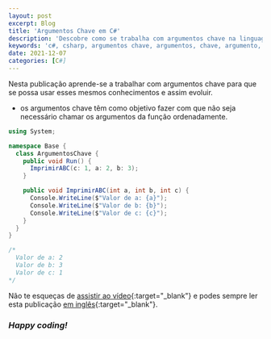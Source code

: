 ```yaml
---
layout: post
excerpt: Blog
title: 'Argumentos Chave em C#'
description: 'Descobre como se trabalha com argumentos chave na linguagem de programação C#. Obtém respostas às tuas dúvidas com a teoria e os exemplos apresentados.'
keywords: 'c#, csharp, argumentos chave, argumentos, chave, argumento, publicação'
date: 2021-12-07
categories: [C#]
---
```


Nesta publicação aprende-se a trabalhar com argumentos chave para que se possa usar esses mesmos conhecimentos e assim evoluir.

- os argumentos chave têm como objetivo fazer com que não seja necessário chamar os argumentos da função ordenadamente.

```csharp
using System;

namespace Base {
  class ArgumentosChave {
    public void Run() {
      ImprimirABC(c: 1, a: 2, b: 3);
    }

    public void ImprimirABC(int a, int b, int c) {
      Console.WriteLine($"Valor de a: {a}");
      Console.WriteLine($"Valor de b: {b}");
      Console.WriteLine($"Valor de c: {c}");
    }
  }
}

/*
  Valor de a: 2
  Valor de b: 3
  Valor de c: 1
*/
```

Não te esqueças de [assistir ao vídeo](https://youtu.be/yXu3nkuCn1I){:target="\_blank"} e podes sempre ler esta publicação [em inglês](https://nelsonsilvadev.com/blog/20211207/key-arguments-in-csharp/){:target="\_blank"}.

### _Happy coding!_
